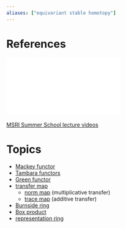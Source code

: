 ```yaml
---
aliases: ["equivariant stable homotopy"]
---
```


# References 

![Tex'd lecture notes](attachments/Equivariant%20Stable%20Homotopy%20Theory%201.pdf)

[MSRI Summer School lecture videos](https://www.msri.org/summer_schools/747)

# Topics

- [Mackey functor](Mackey%20functor)
- [Tambara functors](Tambara%20functors)
- [Green functor](Green%20functor)
- [transfer map](transfer%20map)
	- [norm map](norm%20map) (multiplicative transfer)
	- [trace map](trace%20map) (additive transfer)
- [Burnside ring](Burnside%20ring%20(homotopy%20theory).md)
- [Box product](Box%20product)
- [representation ring](representation%20ring)